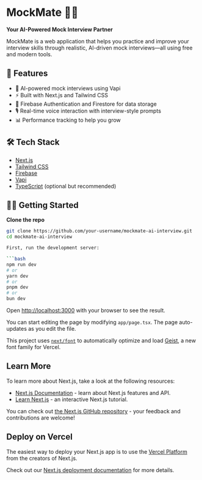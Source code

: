 # MockMate 🎤🤖  
**Your AI-Powered Mock Interview Partner**

MockMate is a web application that helps you practice and improve your interview skills through realistic, AI-driven mock interviews—all using free and modern tools.

## 🚀 Features

- 🧠 AI-powered mock interviews using Vapi
- ⚡ Built with Next.js and Tailwind CSS
- 🔐 Firebase Authentication and Firestore for data storage
- 🎙️ Real-time voice interaction with interview-style prompts
- 📊 Performance tracking to help you grow

## 🛠️ Tech Stack

- [Next.js](https://nextjs.org/)
- [Tailwind CSS](https://tailwindcss.com/)
- [Firebase](https://firebase.google.com/)
- [Vapi](https://vapi.ai/)
- [TypeScript](https://www.typescriptlang.org/) (optional but recommended)

## 🧑‍💻 Getting Started

**Clone the repo**
   ```bash
   git clone https://github.com/your-username/mockmate-ai-interview.git
   cd mockmate-ai-interview

First, run the development server:

```bash
npm run dev
# or
yarn dev
# or
pnpm dev
# or
bun dev
```

Open [http://localhost:3000](http://localhost:3000) with your browser to see the result.

You can start editing the page by modifying `app/page.tsx`. The page auto-updates as you edit the file.

This project uses [`next/font`](https://nextjs.org/docs/app/building-your-application/optimizing/fonts) to automatically optimize and load [Geist](https://vercel.com/font), a new font family for Vercel.

## Learn More

To learn more about Next.js, take a look at the following resources:

- [Next.js Documentation](https://nextjs.org/docs) - learn about Next.js features and API.
- [Learn Next.js](https://nextjs.org/learn) - an interactive Next.js tutorial.

You can check out [the Next.js GitHub repository](https://github.com/vercel/next.js) - your feedback and contributions are welcome!

## Deploy on Vercel

The easiest way to deploy your Next.js app is to use the [Vercel Platform](https://vercel.com/new?utm_medium=default-template&filter=next.js&utm_source=create-next-app&utm_campaign=create-next-app-readme) from the creators of Next.js.

Check out our [Next.js deployment documentation](https://nextjs.org/docs/app/building-your-application/deploying) for more details.
